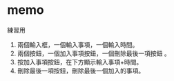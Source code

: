 # memo

練習用

1. 兩個輸入框，一個輸入事項，一個輸入時間。
2. 兩個按鈕，一個加入事項按鈕，一個刪除最後一項按鈕 。
3. 按加入事項按鈕，在下方顯示輸入事項+時間。
4. 刪除最後一項按鈕，刪除最後一個加入的事項。

